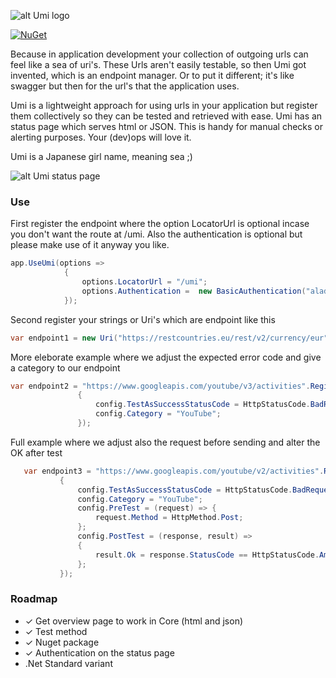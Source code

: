﻿![alt Umi logo](https://raw.githubusercontent.com/CasperCBroeren/Umi/master/Umi.Core/assets/logoUmi.png)

[![NuGet](https://img.shields.io/badge/Umi.Core-First%20release-green.svg)](https://www.nuget.org/packages/Umi.Core/1.0.0)

Because in application development your collection of outgoing urls can feel like a sea of uri's. These Urls aren't easily testable, so then Umi got invented, which is an endpoint manager. Or to put it different; it's like swagger but then for the url's that the application uses. 

Umi is a lightweight approach for using urls in your application but register them collectively so they can be tested and retrieved with ease. Umi has an status page which serves html or JSON. This is handy for manual checks or alerting purposes.  Your (dev)ops will love it.

Umi is a Japanese girl name, meaning sea ;)

![alt Umi status page](https://raw.githubusercontent.com/CasperCBroeren/Umi/master/screenshot1.png)

### Use
First register the endpoint where the option LocatorUrl is optional incase you don't want the route at /umi. Also the authentication is optional but please make use of it anyway you like.

```csharp
app.UseUmi(options =>
            {
                options.LocatorUrl = "/umi"; 
                options.Authentication =  new BasicAuthentication("aladin", "opensesame");
            });
```

Second register your strings or Uri's which are endpoint like this

 ```csharp
 var endpoint1 = new Uri("https://restcountries.eu/rest/v2/currency/eur").RegisterAsEndpoint();
```
More eleborate example where we adjust the expected error code and give a category to our endpoint
 ```csharp
 var endpoint2 = "https://www.googleapis.com/youtube/v3/activities".RegisterAsEndpoint(config =>
                {
                    config.TestAsSuccessStatusCode = HttpStatusCode.BadRequest;
                    config.Category = "YouTube";
                });
 ```
Full example where we adjust also the request before sending and alter the OK after test
 ```csharp
    var endpoint3 = "https://www.googleapis.com/youtube/v2/activities".RegisterAsEndpoint(config =>
            {
                config.TestAsSuccessStatusCode = HttpStatusCode.BadRequest;
                config.Category = "YouTube";
                config.PreTest = (request) => {
                    request.Method = HttpMethod.Post;
                };
                config.PostTest = (response, result) =>
                {
                    result.Ok = response.StatusCode == HttpStatusCode.Ambiguous || response.StatusCode == HttpStatusCode.Continue;
                };
            });
 ```
### Roadmap
- ✓ Get overview page to work in Core (html and json)
- ✓ Test method
- ✓ Nuget package
- ✓ Authentication on the status page 
- .Net Standard variant

